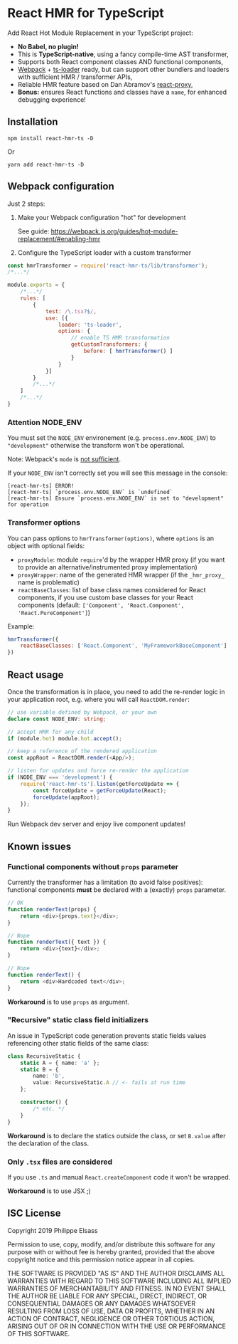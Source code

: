 # React HMR for TypeScript

Add React Hot Module Replacement in your TypeScript project:

- **No Babel, no plugin!**
- This is **TypeScript-native**, using a fancy compile-time AST transformer,
- Supports both React component classes AND functional components,
- [Webpack][1] + [ts-loader][2] ready, but can support other bundlers and loaders with sufficient HMR / transformer APIs,
- Reliable HMR feature based on Dan Abramov's [react-proxy][3],
- **Bonus:** ensures React functions and classes have a `name`, for enhanced debugging experience!

[1]: https://webpack.js.org
[2]: https://github.com/TypeStrong/ts-loader
[3]: https://github.com/gaearon/react-proxy

## Installation

```
npm install react-hmr-ts -D
```
Or
```
yarn add react-hmr-ts -D
```

## Webpack configuration

Just 2 steps:

1. Make your Webpack configuration "hot" for development

    See guide: https://webpack.js.org/guides/hot-module-replacement/#enabling-hmr

2. Configure the TypeScript loader with a custom transformer

```javascript
const hmrTransformer = require('react-hmr-ts/lib/transformer');
/*...*/

module.exports = {
    /*...*/
    rules: [
        {
            test: /\.tsx?$/,
            use: [{
                loader: 'ts-loader',
                options: {
                    // enable TS HMR transformation
                    getCustomTransformers: {
                        before: [ hmrTransformer() ]
                    }
                }
            }]
        }
        /*...*/
    ]
    /*...*/
}
```

### Attention NODE_ENV

You must set the `NODE_ENV` environement (e.g. `process.env.NODE_ENV`) to `"development"` otherwise the transform won't be operational.

Note: Webpack's `mode` is [not sufficient](https://github.com/webpack/webpack/issues/7074).

If your `NODE_ENV` isn't correctly set you will see this message in the console:
```
[react-hmr-ts] ERROR!
[react-hmr-ts] `process.env.NODE_ENV` is `undefined`
[react-hmr-ts] Ensure `process.env.NODE_ENV` is set to "development" for operation
```

### Transformer options

You can pass options to `hmrTransformer(options)`, where `options` is an object with optional fields:

- `proxyModule`: module `require`'d by the wrapper HMR proxy (if you want to provide an alternative/instrumented proxy implementation)
- `proxyWrapper`: name of the generated HMR wrapper (if the `_hmr_proxy_` name is problematic)
- `reactBaseClasses`: list of base class names considered for React components, if you use custom base classes for your React components (default: `['Component', 'React.Component', 'React.PureComponent']`)

Example:

```javascript
hmrTransformer({
    reactBaseClasses: ['React.Component', 'MyFrameworkBaseComponent']
})
```

## React usage

Once the transformation is in place, you need to add the re-render logic in your application root, e.g. where you will call `ReactDOM.render`:

```typescript
// use variable defined by Webpack, or your own
declare const NODE_ENV: string;

// accept HMR for any child
if (module.hot) module.hot.accept();

// keep a reference of the rendered application
const appRoot = ReactDOM.render(<App/>);

// listen for updates and force re-render the application
if (NODE_ENV === 'development') {
    require('react-hmr-ts').listen(getForceUpdate => {
        const forceUpdate = getForceUpdate(React);
        forceUpdate(appRoot);
    });
}
```

Run Webpack dev server and enjoy live component updates!

## Known issues

### Functional components without `props` parameter

Currently the transformer has a limitation (to avoid false positives): 
functional components **must** be declared with a (exactly) `props` parameter.

```typescript
// OK
function renderText(props) {
    return <div>{props.text}</div>;
}

// Nope
function renderText({ text }) {
    return <div>{text}</div>;
}

// Nope
function renderText() {
    return <div>Hardcoded text</div>;
}
```

**Workaround** is to use `props` as argument.

### "Recursive" static class field initializers

An issue in TypeScript code generation prevents static fields values referencing other static fields of the same class:

```typescript
class RecursiveStatic {
    static A = { name: 'a' };
    static B = {
        name: 'b',
        value: RecursiveStatic.A // <- fails at run time
    };

    constructor() {
        /* etc. */
    }
}
```

**Workaround** is to declare the statics outside the class, or set `B.value` after the declaration of the class.

### Only `.tsx` files are considered

If you use `.ts` and manual `React.createComponent` code it won't be wrapped.

**Workaround** is to use JSX ;)

## ISC License

Copyright 2019 Philippe Elsass

Permission to use, copy, modify, and/or distribute this software for any purpose with or without fee is hereby granted, provided that the above copyright notice and this permission notice appear in all copies.

THE SOFTWARE IS PROVIDED "AS IS" AND THE AUTHOR DISCLAIMS ALL WARRANTIES WITH REGARD TO THIS SOFTWARE INCLUDING ALL IMPLIED WARRANTIES OF MERCHANTABILITY AND FITNESS. IN NO EVENT SHALL THE AUTHOR BE LIABLE FOR ANY SPECIAL, DIRECT, INDIRECT, OR CONSEQUENTIAL DAMAGES OR ANY DAMAGES WHATSOEVER RESULTING FROM LOSS OF USE, DATA OR PROFITS, WHETHER IN AN ACTION OF CONTRACT, NEGLIGENCE OR OTHER TORTIOUS ACTION, ARISING OUT OF OR IN CONNECTION WITH THE USE OR PERFORMANCE OF THIS SOFTWARE.
